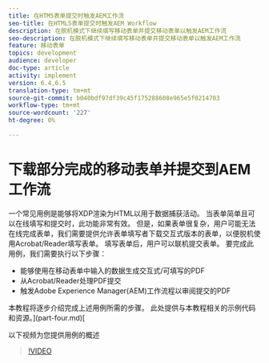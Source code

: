 ```yaml
---
title: 在HTM5表单提交时触发AEM工作流
seo-title: 在HTML5表单提交时触发AEM Workflow
description: 在脱机模式下继续填写移动表单并提交移动表单以触发AEM工作流
seo-description: 在脱机模式下继续填写移动表单并提交移动表单以触发AEM工作流
feature: 移动表单
topics: development
audience: developer
doc-type: article
activity: implement
version: 6.4,6.5
translation-type: tm+mt
source-git-commit: b040bdf97df39c45f175288608e965e5f0214703
workflow-type: tm+mt
source-wordcount: '227'
ht-degree: 0%

---
```



# 下载部分完成的移动表单并提交到AEM工作流

一个常见用例是能够将XDP渲染为HTML以用于数据捕获活动。 当表单简单且可以在线填写和提交时，此功能非常有效。 但是，如果表单很复杂，用户可能无法在线完成表单，我们需要提供允许表单填写者下载交互式版本的表单，以便脱机使用Acrobat/Reader填写表单。 填写表单后，用户可以联机提交表单。
要完成此用例，我们需要执行以下步骤：

* 能够使用在移动表单中输入的数据生成交互式/可填写的PDF
* 从Acrobat/Reader处理PDF提交
* 触发Adobe Experience Manager(AEM)工作流程以审阅提交的PDF

本教程将逐步介绍完成上述用例所需的步骤。 此处提供与本教程相关的示例代码和资源。](part-four.md)[

以下视频为您提供用例的概述

>[!VIDEO](https://video.tv.adobe.com/v/29677?quality=9&learn=on)

